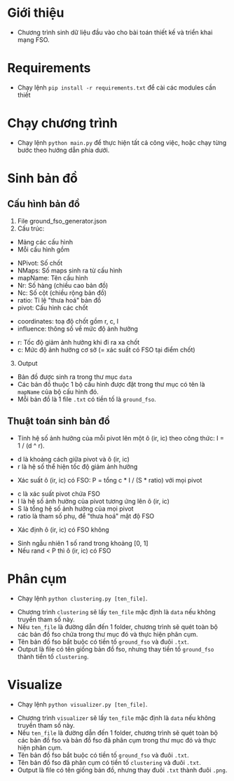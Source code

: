 # Giới thiệu
- Chương trình sinh dữ liệu đầu vào cho bài toán thiết kế và triển khai mạng FSO.

# Requirements
- Chạy lệnh `pip install -r requirements.txt` để cài các modules cần thiết

# Chạy chương trình
- Chạy lệnh `python main.py` để thực hiện tất cả công việc, hoặc chạy từng bước theo hướng dẫn phía dưới.

# Sinh bản đồ
## Cấu hình bản đồ
1. File ground_fso_generator.json
2. Cấu trúc:
- Mảng các cấu hình
- Mỗi cấu hình gồm
 + NPivot: Số chốt
 + NMaps: Số maps sinh ra từ cấu hình
 + mapName: Tên cấu hình
 + Nr: Số hàng (chiều cao bản đồ)
 + Nc: Số cột (chiều rộng bản đồ)
 + ratio: Tỉ lệ "thưa hoá" bản đồ
 + pivot: Cấu hình các chốt
  - coordinates: toạ độ chốt gồm r, c, l
  - influence: thông số về mức độ ảnh hưởng
   + r: Tốc độ giảm ảnh hưởng khi đi ra xa chốt
   + c: Mức độ ảnh hưởng cơ sở (= xác suất có FSO tại điểm chốt)
3. Output
- Bản đồ được sinh ra trong thư mục `data`
- Các bản đồ thuộc 1 bộ cấu hình được đặt trong thư mục có tên là `mapName` của bộ cấu hình đó.
- Mỗi bản đồ là 1 file `.txt` có tiền tố là `ground_fso`.

## Thuật toán sinh bản đồ
- Tính hệ số ảnh hưởng của mỗi pivot lên một ô (ir, ic) theo công thức: I = 1 / (d ^ r).
 + d là khoảng cách giữa pivot và ô (ir, ic)
 + r là hệ số thể hiện tốc độ giảm ảnh hưởng
- Xác suất ô (ir, ic) có FSO: P = tổng c * I / (S * ratio) với mọi pivot
 + c là xác suất pivot chứa FSO
 + I là hệ số ảnh hưởng của pivot tương ứng lên ô (ir, ic)
 + S là tổng hệ số ảnh hưởng của mọi pivot
 + ratio là tham số phụ, để "thưa hoá" mật độ FSO
- Xác định ô (ir, ic) có FSO không
 + Sinh ngẫu nhiên 1 số rand trong khoảng [0, 1]
 + Nếu rand < P thì ô (ir, ic) có FSO
	
# Phân cụm
- Chạy lệnh `python clustering.py [ten_file]`.
 + Chương trình `clustering` sẽ lấy `ten_file` mặc định là `data` nếu không truyền tham số này.
 + Nếu `ten_file` là đường dẫn đến 1 folder, chương trình sẽ quét toàn bộ các bản đồ fso chứa trong thư mục đó và thực hiện phân cụm.
 + Tên bản đồ fso bắt buộc có tiền tố `ground_fso` và đuôi `.txt`.
 + Output là file có tên giống bản đồ fso, nhưng thay tiền tố `ground_fso` thành tiền tố `clustering`.

# Visualize
- Chạy lệnh `python visualizer.py [ten_file]`.
 + Chương trình `visualizer` sẽ lấy `ten_file` mặc định là `data` nếu không truyền tham số này.
 + Nếu `ten_file` là đường dẫn đến 1 folder, chương trình sẽ quét toàn bộ các bản đồ fso và bản đồ fso đã phân cụm trong thư mục đó và thực hiện phân cụm.
 + Tên bản đồ fso bắt buộc có tiền tố `ground_fso` và đuôi `.txt`.
 + Tên bản đồ fso đã phân cụm có tiền tố `clustering` và đuôi `.txt`.
 + Output là file có tên giống bản đồ, nhưng thay đuôi `.txt` thành đuôi `.png`.